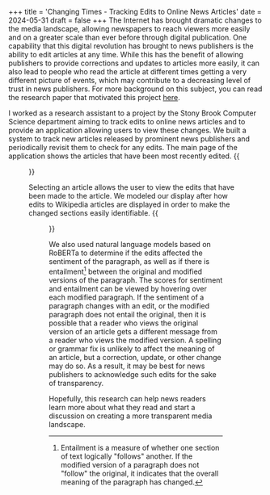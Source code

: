 +++
title = 'Changing Times - Tracking Edits to Online News Articles'
date = 2024-05-31
draft = false
+++
The Internet has brought dramatic changes to the media landscape, allowing newspapers to reach viewers more easily and on a greater scale than ever before through digital publication. One capability that this digital revolution has brought to news publishers is the ability to edit articles at any time. While this has the benefit of allowing publishers to provide corrections and updates to articles more easily, it can also lead to people who read the article at different times getting a very different picture of events, which may contribute to a decreasing level of trust in news publishers. For more background on this subject, you can read the research paper that motivated this project [here](https://www.securitee.org/files/changing_times_oakland24.pdf).

I worked as a research assistant to a project by the Stony Brook Computer Science department aiming to track edits to online news articles and to provide an application allowing users to view these changes. We built a system to track new articles released by prominent news publishers and periodically revisit them to check for any edits. The main page of the application shows the articles that have been most recently edited.
{{<figure src="images/article_selection.png" caption="The article selection screen of the application. It shows two articles from Yahoo News and one article from the New York Times that have been recently edited. A menu at the top left allows the user to filter for a specific news publisher.">}}

Selecting an article allows the user to view the edits that have been made to the article. We modeled our display after how edits to Wikipedia articles are displayed in order to make the changed sections easily identifiable. 
{{<figure src="images/diff_display.png" caption="Paragraphs that have been edited are highlighted in red for the old version of the article and highlighted in green for the new version. The specific words that have been changed within each paragraph are further highlighted.">}}

We also used natural language models based on RoBERTa to determine if the edits affected the sentiment of the paragraph, as well as if there is entailment[^1] between the original and modified versions of the paragraph. The scores for sentiment and entailment can be viewed by hovering over each modified paragraph. If the sentiment of a paragraph changes with an edit, or the modified paragraph does not entail the original, then it is possible that a reader who views the original version of an article gets a different message from a reader who views the modified version. A spelling or grammar fix is unlikely to affect the meaning of an article, but a correction, update, or other change may do so. As a result, it may be best for news publishers to acknowledge such edits for the sake of transparency.

Hopefully, this research can help news readers learn more about what they read and start a discussion on creating a more transparent media landscape.

[^1]: Entailment is a measure of whether one section of text logically "follows" another. If the modified version of a paragraph does not "follow" the original, it indicates that the overall meaning of the paragraph has changed.
